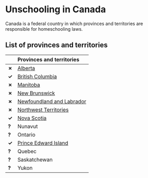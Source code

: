 # Unschooling in Canada

Canada is a federal country in which provinces and territories are responsible for homeschooling laws.

## List of provinces and territories

| | Provinces and territories |
| - | :------ |
| __✗__ | [Alberta](Alberta.md) |
| __✓__ | [British Columbia](British-Columbia.md) |
| __✗__ | [Manitoba](Manitoba.md) |
| __✗__ | [New Brunswick](New-Brunswick.md) |
| __✗__ | [Newfoundland and Labrador](Newfoundland-and-Labrador.md) |
| __✗__ | [Northwest Territories](Northwest-Territories.md) |
| __✓__ | [Nova Scotia](Nova-Scotia.md) |
| __?__ | Nunavut |
| __?__ | Ontario |
| __✓__ | [Prince Edward Island](Prince-Edward-Island.md) |
| __?__ | Quebec |
| __?__ | Saskatchewan |
| __?__ | Yukon |
